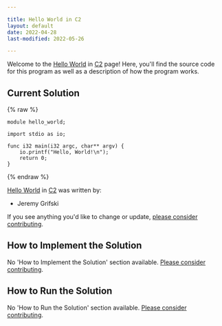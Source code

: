 ```yaml
---

title: Hello World in C2
layout: default
date: 2022-04-28
last-modified: 2022-05-26

---
```


Welcome to the [Hello World](https://sampleprograms.io/projects/hello-world) in [C2](https://sampleprograms.io/languages/c2) page! Here, you'll find the source code for this program as well as a description of how the program works.

## Current Solution

{% raw %}

```c2
module hello_world;

import stdio as io;

func i32 main(i32 argc, char** argv) {
    io.printf("Hello, World!\n");
    return 0;
}
```

{% endraw %}

[Hello World](https://sampleprograms.io/projects/hello-world) in [C2](https://sampleprograms.io/languages/c2) was written by:

- Jeremy Grifski

If you see anything you'd like to change or update, [please consider contributing](https://github.com/TheRenegadeCoder/sample-programs).

## How to Implement the Solution

No 'How to Implement the Solution' section available. [Please consider contributing](https://github.com/TheRenegadeCoder/sample-programs-website).

## How to Run the Solution

No 'How to Run the Solution' section available. [Please consider contributing](https://github.com/TheRenegadeCoder/sample-programs-website).